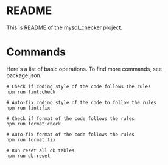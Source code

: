 # README

This is README of the mysql_checker project.

# Commands

Here's a list of basic operations.
To find more commands, see package.json.

```shell
# Check if coding style of the code follows the rules
npm run lint:check

# Auto-fix coding style of the code to follow the rules
npm run lint:fix

# Check if format of the code follows the rules
npm run format:check

# Auto-fix format of the code follows the rules
npm run format:fix

# Run reset all db tables
npm run db:reset
```
